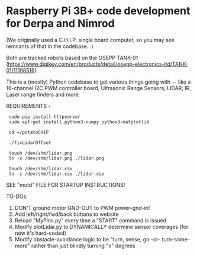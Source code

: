 # Raspberry Pi 3B+ code development for Derpa and Nimrod
  (We originally used a C.H.I.P. single board computer, so you may see remnants of that in the codebase...)

Both are tracked robots based on the OSEPP TANK-01 (https://www.digikey.com/en/products/detail/osepp-electronics-ltd/TANK-01/11198516).

This is a (mostly) Python codebase to get various things going with -- like a 16-channel I2C PWM controller board, Ultrasonic Range Sensors, LIDAR, IR, Laser range finders and more.

REQUIREMENTS -

     sudo pip install httpserver
     sudo apt-get install python3-numpy python3-matplotlib

     cd ~/potatoCHIP

     ./fixLidarOffset

     touch /dev/shm/lidar.png
     ln -s /dev/shm/lidar.png ./lidar.png

     touch /dev/shm/lidar.csv
     ln -s /dev/shm/lidar.csv ./lidar.csv


SEE "motd" FILE FOR STARTUP INSTRUCTIONS!


TO-DOs:
1) DON'T ground motor GND-OUT to PWM power-gnd-in!
2) Add left/right/fwd/back buttons to website
3) Reload "MyPins.py" every time a "START" command is issued
4) Modify plotLidar.py to DYNAMICALLY determine sensor coverages (for now it's hard-coded)
5) Modify obstacle-avoidance logic to be "turn, sense, go -or- turn-some-more" rather than just
   blindly turning "x" degrees 

